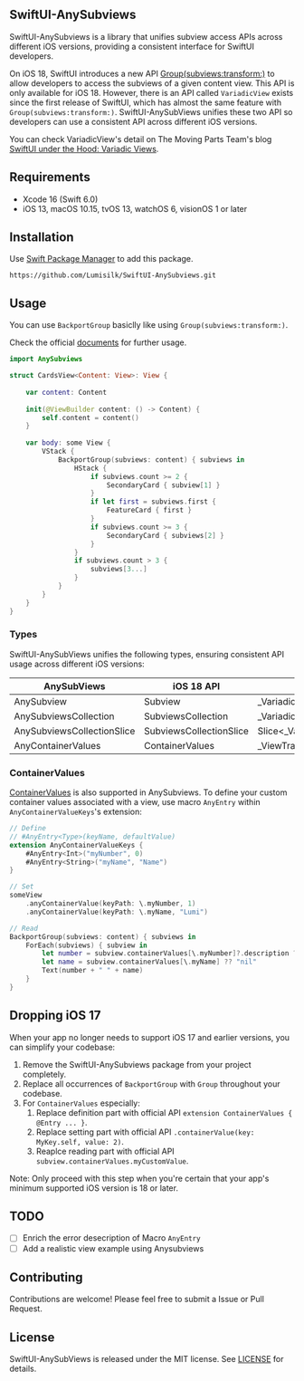 ## SwiftUI-AnySubviews

SwiftUI-AnySubviews is a library that unifies subview access APIs across different iOS versions, providing a consistent interface for SwiftUI developers.

On iOS 18, SwiftUI introduces a new API [Group(subviews:transform:)](https://developer.apple.com/documentation/swiftui/group/init(subviews:transform:)) to allow developers to access the subviews of a given content view. This API is only available for iOS 18. However, there is an API called `VariadicView` exists since the first release of SwiftUI, which has almost the same feature with `Group(subviews:transform:)`. SwiftUI-AnySubViews unifies these two API so developers can use a consistent API across different iOS versions.

You can check VariadicView's detail on The Moving Parts Team's blog [SwiftUI under the Hood: Variadic Views](https://movingparts.io/variadic-views-in-swiftui).

## Requirements

- Xcode 16 (Swift 6.0)
- iOS 13, macOS 10.15, tvOS 13, watchOS 6, visionOS 1 or later

## Installation

Use [Swift Package Manager](https://developer.apple.com/documentation/xcode/adding-package-dependencies-to-your-app) to add this package.
```
https://github.com/Lumisilk/SwiftUI-AnySubviews.git
```

## Usage

You can use `BackportGroup` basiclly like using `Group(subviews:transform:)`.

Check the official [documents](https://developer.apple.com/documentation/swiftui/group/init(subviews:transform:)) for further usage.

```swift
import AnySubviews

struct CardsView<Content: View>: View {
    
    var content: Content
    
    init(@ViewBuilder content: () -> Content) {
        self.content = content()
    }
    
    var body: some View {
        VStack {
            BackportGroup(subviews: content) { subviews in
                HStack {
                    if subviews.count >= 2 {
                        SecondaryCard { subview[1] }
                    }
                    if let first = subviews.first {
                        FeatureCard { first }
                    }
                    if subviews.count >= 3 {
                        SecondaryCard { subviews[2] }
                    }
                }
                if subviews.count > 3 {
                    subviews[3...]
                }
            }
        }
    }
}
```

### Types

SwiftUI-AnySubViews unifies the following types, ensuring consistent API usage across different iOS versions:

| AnySubViews | iOS 18 API | below iOS 18 |
| --- | --- | --- |
| AnySubview | Subview | \_VariadicView_Children.Element |
| AnySubviewsCollection | SubviewsCollection | \_VariadicView_Children |
| AnySubviewsCollectionSlice | SubviewsCollectionSlice | Slice<_VariadicView_Children> |
| AnyContainerValues | ContainerValues | _ViewTraitKey |

### ContainerValues

[ContainerValues](https://developer.apple.com/documentation/SwiftUI/ContainerValues) is also supported in AnySubviews.
To define your custom container values associated with a view, use macro `AnyEntry` within `AnyContainerValueKeys`'s extension:

```swift
// Define
// #AnyEntry<Type>(keyName, defaultValue)
extension AnyContainerValueKeys {
    #AnyEntry<Int>("myNumber", 0)
    #AnyEntry<String>("myName", "Name")
}

// Set
someView
    .anyContainerValue(keyPath: \.myNumber, 1)
    .anyContainerValue(keyPath: \.myName, "Lumi")

// Read
BackportGroup(subviews: content) { subviews in
    ForEach(subviews) { subview in
        let number = subview.containerValues[\.myNumber]?.description ?? "nil"
        let name = subview.containerValues[\.myName] ?? "nil"
        Text(number + " " + name)
    }
}
```

## Dropping iOS 17

When your app no longer needs to support iOS 17 and earlier versions, you can simplify your codebase:

1. Remove the SwiftUI-AnySubviews package from your project completely.
2. Replace all occurrences of `BackportGroup` with `Group` throughout your codebase.
3. For `ContainerValues` especially:
    1. Replace definition part with official API `extension ContainerValues { @Entry ... }`.
    2. Replace setting part with official API `.containerValue(key: MyKey.self, value: 2)`.
    3. Reaplce reading part with official API `subview.containerValues.myCustomValue`.

Note: Only proceed with this step when you're certain that your app's minimum supported iOS version is 18 or later.

## TODO

- [ ] Enrich the error desecription of Macro `AnyEntry`
- [ ] Add a realistic view example using Anysubviews 

## Contributing

Contributions are welcome! Please feel free to submit a Issue or Pull Request.

## License

SwiftUI-AnySubViews is released under the MIT license. See [LICENSE](/LICENSE) for details.
